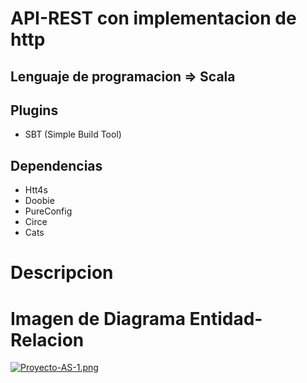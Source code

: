 # API-REST con implementacion de http
## Lenguaje de programacion => Scala
## Plugins
* SBT (Simple Build Tool)

## Dependencias
* Htt4s
* Doobie
* PureConfig
* Circe
* Cats



# Descripcion

# Imagen de Diagrama Entidad-Relacion

[![Proyecto-AS-1.png](https://i.postimg.cc/zXLMyhfC/Proyecto-AS-1.png)](https://postimg.cc/F74Gq73z)



